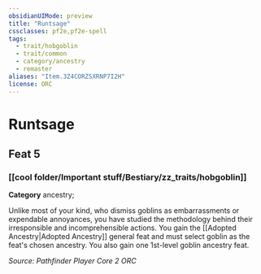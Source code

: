 ```yaml
---
obsidianUIMode: preview
title: "Runtsage"
cssclasses: pf2e,pf2e-spell
tags:
  - trait/hobgoblin
  - trait/common
  - category/ancestry
  - remaster
aliases: "Item.3Z4CORZSXRNP7I2H"
license: ORC
---
```

# Runtsage
## Feat 5
### [[cool folder/Important stuff/Bestiary/zz_traits/hobgoblin]]

**Category** ancestry; 




Unlike most of your kind, who dismiss goblins as embarrassments or expendable annoyances, you have studied the methodology behind their irresponsible and incomprehensible actions. You gain the [[Adopted Ancestry|Adopted Ancestry]] general feat and must select goblin as the feat's chosen ancestry. You also gain one 1st-level goblin ancestry feat.

*Source: Pathfinder Player Core 2*
*ORC*